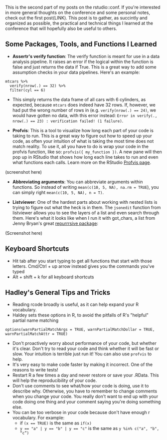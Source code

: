 This is the second part of my posts on the rstudio::conf. If you're interested in more general thoughts on the conference and some personal notes, check out the first post(LINK). This post is to gather, as succintly and organized as possible, the practical and technical things I learned at the conference that will hopefully also be useful to others.  

## Some Packages, Tools, and Functions I Learned
* **Assertr's verify function**: The verify function is meant for use in a data analysis pipeline. It raises an error if the logical within the function is false and just returns the data if True. This is a great way to add some assumption checks in your data pipelines. Here's an example:

```
mtcars %>% 
  verify(nrow(.) == 32) %>%
  filter(cyl == 6)
```
 
* This simply returns the data frame of all cars with 6 cylinders, as expected, because `mtcars` does indeed have 32 rows. If, however, we had put the wrong number of rows in (e.g. `verify(nrow(.) == 24)`, we would have gotten no data, with this error instead: `Error in verify(., nrow(.) == 23) : verification failed! (1 failure)`. 

* **Profvis**: This is a tool to visualize how long each part of your code is taking to run. This is a great way to figure out how to speed up your code, as often your intuition of what is taking the most time does not match reality. To use it, all you have to do is wrap your code in the profvis function, like so: `profvis({ my_function })`. A new pane will then pop up in RStudio that shows how long each line takes to run and even what functions each calls. Learn more on the RStudio [Profvis page](https://rstudio.github.io/profvis/). 

(screenshot here)

* **Abbreviating arguments**: You can abbreviate arguments within functions. So instead of writing `mean(c(10, 5, NA), na.rm = TRUE`), you can simply right `mean(c(10, 5, NA), n = T)`. 

* **Listviewer**: One of the hardest parts about working with nested lists is trying to figure out what the heck is in them. The `jsonedit` function from listviewer allows you to see the layers of a list and even search through them. Here's what it looks like when I run it with got_chars, a list from Jenny Bryan's great [repurrrsive package](https://github.com/jennybc/repurrrsive):

(Screenshot here) 

## Keyboard Shortcuts

* Hit tab after you start typing to get all functions that start with those letters. Cmd/Ctrl + up arrow instead gives you the commands you've typed
* Alt + shift + k for all keyboard shortcuts

## Hadley's General Tips and Tricks

* Reading rcode broadly is useful, as it can help expand your R vocabulary. 
* Haldey sets these options in R, to avoid the pitfalls of R's "helpful" partial name matching

```
options(warnPartialMatchArgs = TRUE, warnPartialMatchDollar = TRUE, warnPartialMatchAttr = TRUE)
```

* Don't proactively worry about performance of your code, but whether it's clear. Don't try to read your code and think whether it will be fast or slow. Your intuition is terrible  just run it! You can also use `profvis` to help. 
* It's very easy to make code faster by making it incorrect. One of the reasons to write tests!
* Restart R a few times a day and never restore or save your .RData. This will help the reproducibility of your code. 
* Don't use comments to see what/how your code is doing, use it to describe why. Otherwise, you have to remember to change comments when you change your code. You really don't want to end up with your code doing one thing and your comment saying you're doing something else.
* You can be too verbose in your code because don't have enough r vocabulary. For example: 
    - if `(x == TRUE)` is the same as `if(x)`
    - `y == "a" | y == "b" | y == "c"` is the same as `y %in% c("a", "b", “c”)`
